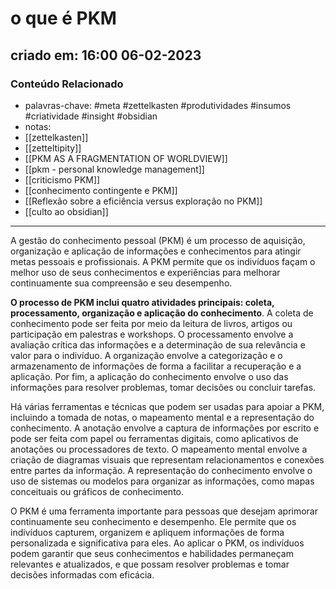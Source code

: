 # o que é PKM

## criado em: 16:00 06-02-2023

### Conteúdo Relacionado

- palavras-chave: #meta #zettelkasten #produtividades #insumos #criatividade #insight #obsidian 
- notas: 
- [[zettelkasten]]
- [[zetteltipity]]
- [[PKM AS A FRAGMENTATION OF WORLDVIEW]]
- [[pkm - personal knowledge management]]
- [[criticismo PKM]]
- [[conhecimento contingente e PKM]]
- [[Reflexão sobre a eficiência versus exploração no PKM]]
- [[culto ao obsidian]]

---

A gestão do conhecimento pessoal (PKM) é um processo de aquisição, organização e aplicação de informações e conhecimentos para atingir metas pessoais e profissionais. A PKM permite que os indivíduos façam o melhor uso de seus conhecimentos e experiências para melhorar continuamente sua compreensão e seu desempenho.

**O processo de PKM inclui quatro atividades principais: coleta, processamento, organização e aplicação do conhecimento**. A coleta de conhecimento pode ser feita por meio da leitura de livros, artigos ou participação em palestras e workshops. O processamento envolve a avaliação crítica das informações e a determinação de sua relevância e valor para o indivíduo. A organização envolve a categorização e o armazenamento de informações de forma a facilitar a recuperação e a aplicação. Por fim, a aplicação do conhecimento envolve o uso das informações para resolver problemas, tomar decisões ou concluir tarefas.

Há várias ferramentas e técnicas que podem ser usadas para apoiar a PKM, incluindo a tomada de notas, o mapeamento mental e a representação do conhecimento. A anotação envolve a captura de informações por escrito e pode ser feita com papel ou ferramentas digitais, como aplicativos de anotações ou processadores de texto. O mapeamento mental envolve a criação de diagramas visuais que representam relacionamentos e conexões entre partes da informação. A representação do conhecimento envolve o uso de sistemas ou modelos para organizar as informações, como mapas conceituais ou gráficos de conhecimento.

O PKM é uma ferramenta importante para pessoas que desejam aprimorar continuamente seu conhecimento e desempenho. Ele permite que os indivíduos capturem, organizem e apliquem informações de forma personalizada e significativa para eles. Ao aplicar o PKM, os indivíduos podem garantir que seus conhecimentos e habilidades permaneçam relevantes e atualizados, e que possam resolver problemas e tomar decisões informadas com eficácia.
